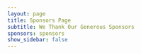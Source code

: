 ```yaml
---
layout: page
title: Sponsors Page
subtitle: We Thank Our Generous Sponsors
sponsors: sponsors
show_sidebar: false
--- 
```


<!--[View the sponsors docs](/bulma-clean-theme/docs/sponsors/) -->
 
